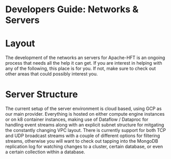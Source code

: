 # Developers Guide: Networks & Servers 


# Layout 
The development of the networks an servers for Apache-HFT is an ongoing process that needs all the help it can get. If you are interest in
helping with any of the following, this place is for you. If not, make sure to check out other areas that could possibly interest you. 


# Server Structure
The current setup of the server environment is cloud based, using GCP as our main provider. Everything is hosted on either compute engine instances or on k8 container instances, making use of Dataflow / Dataproc for handling event streams along with an explicit subnet structure for mitgating the constantly changing VPC layout. There is currently support for both TCP and UDP broadcast streams with a couple of different options for filtering streams, otherwise you will want to check out tapping into the MongoDB replication log for watching changes to a cluster, certain database, or even a certain collection within a database. 

